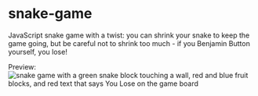 # snake-game
JavaScript snake game with a twist: you can shrink your snake to keep the game going, but be careful not to shrink too much - if you Benjamin Button yourself, you lose!

Preview:
<img src="" alt="snake game with a green snake block touching a wall, red and blue fruit blocks, and red text that says You Lose on the game board">

